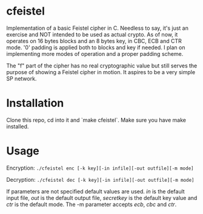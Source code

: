 # cfeistel
<p>Implementation of a basic Feistel cipher in C. Needless to say, it's just an exercise and NOT intended to be used as actual crypto.
As of now, it operates on 16 bytes blocks and an 8 bytes key, in CBC, ECB and CTR mode. '0' padding is applied both to blocks and key if needed. I plan on implementing more modes of operation and a proper padding scheme. </p>

<p>The "f" part of the cipher has no real cryptographic value but still serves the purpose of showing a Feistel cipher in motion. It aspires to be a very simple SP network.</p>

# Installation
<p>Clone this repo, cd into it and `make cfeistel`. Make sure you have make installed.</p>

# Usage
Encryption:
`./cfeistel enc [-k key][-in infile][-out outfile][-m mode]`

Decryption:
`./cfeistel dec [-k key][-in infile][-out outfile][-m mode]`

<p>If parameters are not specified default values are used. 
<em>in</em> is the default input file, <em>out</em> is the default output file, <em>secretkey</em> is the default key value and <em>ctr</em> is the default mode. The -m parameter accepts <em>ecb</em>, <em>cbc</em> and <em>ctr</em>.</p>
